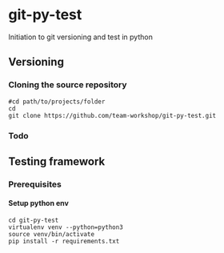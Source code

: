 # git-py-test
Initiation to git versioning and test in python 


## Versioning

### Cloning the source repository

```
#cd path/to/projects/folder
cd 
git clone https://github.com/team-workshop/git-py-test.git
```

### Todo


## Testing framework

### Prerequisites

#### Setup python env

```
cd git-py-test
virtualenv venv --python=python3
source venv/bin/activate
pip install -r requirements.txt
```